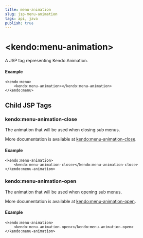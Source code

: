 ```yaml
---
title: menu-animation
slug: jsp-menu-animation
tags: api, java
publish: true
---
```


# \<kendo:menu-animation\>
A JSP tag representing Kendo Animation.

#### Example
    <kendo:menu>
        <kendo:menu-animation></kendo:menu-animation>
    </kendo:menu>


## Child JSP Tags

### kendo:menu-animation-close

The animation that will be used when closing sub menus.

More documentation is available at [kendo:menu-animation-close](/api/wrappers/jsp/menu/animation-close).

#### Example

    <kendo:menu-animation>
        <kendo:menu-animation-close></kendo:menu-animation-close>
    </kendo:menu-animation>
 
### kendo:menu-animation-open

The animation that will be used when opening sub menus.

More documentation is available at [kendo:menu-animation-open](/api/wrappers/jsp/menu/animation-open).

#### Example

    <kendo:menu-animation>
        <kendo:menu-animation-open></kendo:menu-animation-open>
    </kendo:menu-animation>
 
